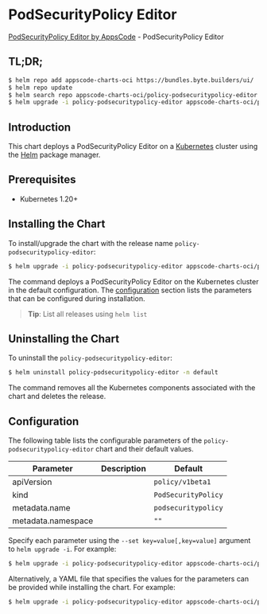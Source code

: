 # PodSecurityPolicy Editor

[PodSecurityPolicy Editor by AppsCode](https://byte.builders) - PodSecurityPolicy Editor

## TL;DR;

```bash
$ helm repo add appscode-charts-oci https://bundles.byte.builders/ui/
$ helm repo update
$ helm search repo appscode-charts-oci/policy-podsecuritypolicy-editor --version=v0.5.0
$ helm upgrade -i policy-podsecuritypolicy-editor appscode-charts-oci/policy-podsecuritypolicy-editor -n default --create-namespace --version=v0.5.0
```

## Introduction

This chart deploys a PodSecurityPolicy Editor on a [Kubernetes](http://kubernetes.io) cluster using the [Helm](https://helm.sh) package manager.

## Prerequisites

- Kubernetes 1.20+

## Installing the Chart

To install/upgrade the chart with the release name `policy-podsecuritypolicy-editor`:

```bash
$ helm upgrade -i policy-podsecuritypolicy-editor appscode-charts-oci/policy-podsecuritypolicy-editor -n default --create-namespace --version=v0.5.0
```

The command deploys a PodSecurityPolicy Editor on the Kubernetes cluster in the default configuration. The [configuration](#configuration) section lists the parameters that can be configured during installation.

> **Tip**: List all releases using `helm list`

## Uninstalling the Chart

To uninstall the `policy-podsecuritypolicy-editor`:

```bash
$ helm uninstall policy-podsecuritypolicy-editor -n default
```

The command removes all the Kubernetes components associated with the chart and deletes the release.

## Configuration

The following table lists the configurable parameters of the `policy-podsecuritypolicy-editor` chart and their default values.

|     Parameter      | Description |            Default             |
|--------------------|-------------|--------------------------------|
| apiVersion         |             | <code>policy/v1beta1</code>    |
| kind               |             | <code>PodSecurityPolicy</code> |
| metadata.name      |             | <code>podsecuritypolicy</code> |
| metadata.namespace |             | <code>""</code>                |


Specify each parameter using the `--set key=value[,key=value]` argument to `helm upgrade -i`. For example:

```bash
$ helm upgrade -i policy-podsecuritypolicy-editor appscode-charts-oci/policy-podsecuritypolicy-editor -n default --create-namespace --version=v0.5.0 --set apiVersion=policy/v1beta1
```

Alternatively, a YAML file that specifies the values for the parameters can be provided while
installing the chart. For example:

```bash
$ helm upgrade -i policy-podsecuritypolicy-editor appscode-charts-oci/policy-podsecuritypolicy-editor -n default --create-namespace --version=v0.5.0 --values values.yaml
```
